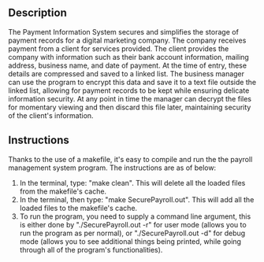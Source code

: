 ## Description
The Payment Information System secures and simplifies the storage of payment records for a digital marketing company. The company receives payment from a client for services provided. The client provides the company with information such as their bank account information, mailing address, business name, and date of payment. At the time of entry, these details are compressed and saved to a linked list. The business manager can use the program to encrypt this data and save it to a text file outside the linked list, allowing for payment records to be kept while ensuring delicate information security. At any point in time the manager can decrypt the files for momentary viewing and then discard this file later, maintaining security of the client's information.

## Instructions
Thanks to the use of a makefile, it's easy to compile and run the the payroll management system program. The instructions are as of below:
1. In the terminal, type: "make clean". This will delete all the loaded files from the makefile's cache. 
2. In the terminal, then type: "make SecurePayroll.out". This will add all the loaded files to the makefile's cache.
3. To run the program, you need to supply a command line argument, this is either done by "./SecurePayroll.out -r" for user mode (allows you to run the program as per normal), or "./SecurePayroll.out -d" for debug mode (allows you to see additional things being printed, while going through all of the program's functionalities). 
